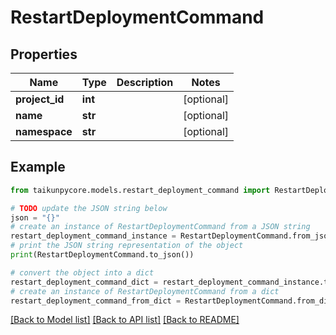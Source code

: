 # RestartDeploymentCommand


## Properties

Name | Type | Description | Notes
------------ | ------------- | ------------- | -------------
**project_id** | **int** |  | [optional] 
**name** | **str** |  | [optional] 
**namespace** | **str** |  | [optional] 

## Example

```python
from taikunpycore.models.restart_deployment_command import RestartDeploymentCommand

# TODO update the JSON string below
json = "{}"
# create an instance of RestartDeploymentCommand from a JSON string
restart_deployment_command_instance = RestartDeploymentCommand.from_json(json)
# print the JSON string representation of the object
print(RestartDeploymentCommand.to_json())

# convert the object into a dict
restart_deployment_command_dict = restart_deployment_command_instance.to_dict()
# create an instance of RestartDeploymentCommand from a dict
restart_deployment_command_from_dict = RestartDeploymentCommand.from_dict(restart_deployment_command_dict)
```
[[Back to Model list]](../README.md#documentation-for-models) [[Back to API list]](../README.md#documentation-for-api-endpoints) [[Back to README]](../README.md)


